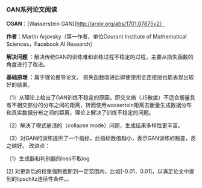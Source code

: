 ### **GAN系列论文阅读**
**CGAN**：[Wasserstein GAN](http://arxiv.org/abs/1701.07875v2）

**作者**：Martin Arjovsky（第一作者，单位Courant Institute of Mathematical Sciences，Facebook AI Research）

**解决问题** ：解决传统GAN的训练难和训练过程不稳定的过程，主要从损失函数的角度进行了改进。

**基础原理** ：属于理论推导论文， 损失函数改进后即使使用全连接层也能表现出较好的结果。

 （1）从理论上给出了GAN训练不稳定的原因，即交叉熵（JS散度）不适合衡量具有不相交部分的分布之间的距离，转而使用wassertein距离去衡量生成数据分布和真实数据分布之间的距离，理论上解决了训练不稳定的问题。
 
 （2）解决了模式崩溃的（collapse mode）问题，生成结果多样性更丰富。 
 
 （3）对GAN的训练提供了一个指标，此指标数值越小，表示GAN训练的越差，反之越好。 
改进点： 

（1）生成器和判别器的loss不取log 

(2) 对更新后的权重强制截断到一定范围内，比如[-0.01，0.01]，以满足论文中提到的lipschitz连续性条件。。



